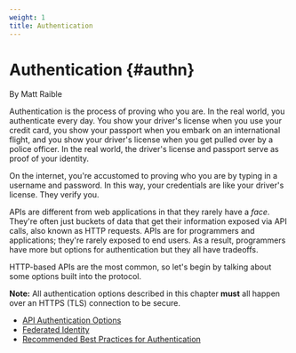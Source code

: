 ```yaml
---
weight: 1
title: Authentication
---
```

# Authentication {#authn}

<div class="chapter-author">By Matt Raible</div>

Authentication is the process of proving who you are. In the real world, you authenticate every day. You show your driver's license when you use your credit card, you show your passport when you embark on an international flight, and you show your driver's license when you get pulled over by a police officer. In the real world, the driver's license and passport serve as proof of your identity.

On the internet, you're accustomed to proving who you are by typing in a username and password. In this way, your credentials are like your driver's license. They verify you.

APIs are different from web applications in that they rarely have a *face*. They're often just buckets of data that get their information exposed via API calls, also known as HTTP requests. APIs are for programmers and applications; they're rarely exposed to end users. As a result, programmers have more but options for authentication but they all have tradeoffs.

HTTP-based APIs are the most common, so let's begin by talking about some options built into the protocol.

**Note:** All authentication options described in this chapter **must** all happen over an HTTPS (TLS) connection to be secure.




<section class="chapter-subsection-list"><ul><li><a href="/books/api-security/authn/api-authentication-options">API Authentication Options</a></li><li><a href="/books/api-security/authn/federated">Federated Identity</a></li><li><a href="/books/api-security/authn/best-practices">Recommended Best Practices for Authentication</a></li></ul></section>
